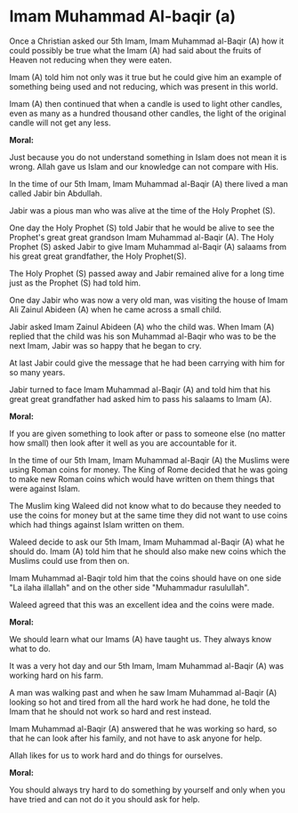 Imam Muhammad Al-baqir (a)
==========================

Once a Christian asked our 5th Imam, Imam Muhammad al-Baqir (A) how it
could possibly be true what the Imam (A) had said about the fruits of
Heaven not reducing when they were eaten.

Imam (A) told him not only was it true but he could give him an example
of something being used and not reducing, which was present in this
world.

Imam (A) then continued that when a candle is used to light other
candles, even as many as a hundred thousand other candles, the light of
the original candle will not get any less.

**Moral:**

Just because you do not understand something in Islam does not mean it
is wrong. Allah gave us Islam and our knowledge can not compare with
His.

In the time of our 5th Imam, Imam Muhammad al-Baqir (A) there lived a
man called Jabir bin Abdullah.

Jabir was a pious man who was alive at the time of the Holy Prophet
(S).

One day the Holy Prophet (S) told Jabir that he would be alive to see
the Prophet's great great grandson Imam Muhammad al-Baqir (A). The Holy
Prophet (S) asked Jabir to give Imam Muhammad al-Baqir (A) salaams from
his great great grandfather, the Holy Prophet(S).

The Holy Prophet (S) passed away and Jabir remained alive for a long
time just as the Prophet (S) had told him.

One day Jabir who was now a very old man, was visiting the house of
Imam Ali Zainul Abideen (A) when he came across a small child.

Jabir asked Imam Zainul Abideen (A) who the child was. When Imam (A)
replied that the child was his son Muhammad al-Baqir who was to be the
next Imam, Jabir was so happy that he began to cry.

At last Jabir could give the message that he had been carrying with him
for so many years.

Jabir turned to face Imam Muhammad al-Baqir (A) and told him that his
great great grandfather had asked him to pass his salaams to Imam (A).

**Moral:**

If you are given something to look after or pass to someone else (no
matter how small) then look after it well as you are accountable for
it.

In the time of our 5th Imam, Imam Muhammad al-Baqir (A) the Muslims
were using Roman coins for money. The King of Rome decided that he was
going to make new Roman coins which would have written on them things
that were against Islam.

The Muslim king Waleed did not know what to do because they needed to
use the coins for money but at the same time they did not want to use
coins which had things against Islam written on them.

Waleed decide to ask our 5th Imam, Imam Muhammad al-Baqir (A) what he
should do. Imam (A) told him that he should also make new coins which
the Muslims could use from then on.

Imam Muhammad al-Baqir told him that the coins should have on one side
"La ilaha illallah" and on the other side "Muhammadur rasulullah".

Waleed agreed that this was an excellent idea and the coins were
made.

**Moral:**

We should learn what our Imams (A) have taught us. They always know
what to do.

It was a very hot day and our 5th Imam, Imam Muhammad al-Baqir (A) was
working hard on his farm.

A man was walking past and when he saw Imam Muhammad al-Baqir (A)
looking so hot and tired from all the hard work he had done, he told the
Imam that he should not work so hard and rest instead.

Imam Muhammad al-Baqir (A) answered that he was working so hard, so
that he can look after his family, and not have to ask anyone for
help.

Allah likes for us to work hard and do things for ourselves.

**Moral:**

You should always try hard to do something by yourself and only when
you have tried and can not do it you should ask for help.


